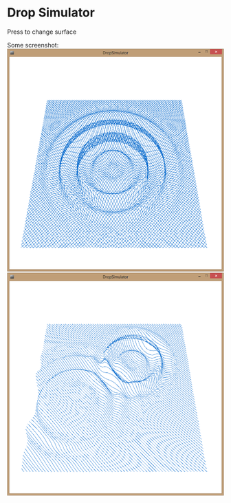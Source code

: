 Drop Simulator
==========

Press <SpaceBar> to change surface

Some screenshot:
![Drop 1](/readme/Drop_1.png "Drop 1")
![Drop 2](/readme/Drop_2.png "Drop 2")
